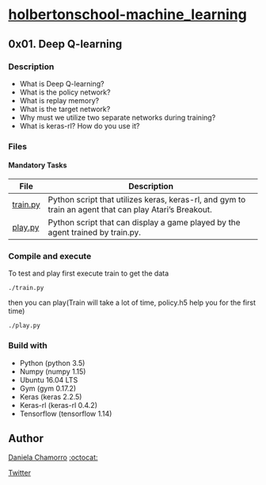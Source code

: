 # [holbertonschool-machine_learning](https://github.com/dalexach/holbertonschool-machine_learning)

## 0x01. Deep Q-learning
### Description 

- What is Deep Q-learning?
- What is the policy network?
- What is replay memory?
- What is the target network?
- Why must we utilize two separate networks during training?
- What is keras-rl? How do you use it?


### Files
#### Mandatory Tasks

| File | Description |
| ------ | ------ |
| [train.py](train.py) | Python script that utilizes keras, keras-rl, and gym to train an agent that can play Atari’s Breakout. |
| [play.py](play.py) | Python script that can display a game played by the agent trained by train.py. |


### Compile and execute
To test and play first execute train to get the data
```
./train.py
```
then you can play(Train will take a lot of time, policy.h5 help you for the first time)
```
./play.py
```

### Build with
- Python (python 3.5)
- Numpy (numpy 1.15)
- Ubuntu 16.04 LTS 
- Gym (gym 0.17.2)
- Keras (keras 2.2.5)
- Keras-rl (keras-rl 0.4.2)
- Tensorflow (tensorflow 1.14)

## Author

[Daniela Chamorro](https://www.linkedin.com/in/dalexach/) [:octocat:](https://github.com/dalexach)

[Twitter](https://twitter.com/dalexach)
